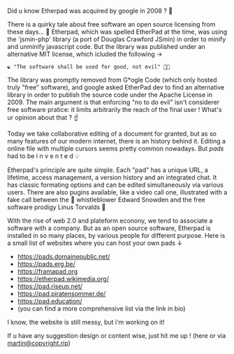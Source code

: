 Did u know Etherpad was acquired by google in 2008 ? 🤔

There is a quirky tale about free software an open source licensing from these days... 📜
Etherpad, which was spelled EtherPad at the time, was using the 'jsmin-php' library (a port of Douglas Crawford JSmin) in order to minify and unminify javascript code. But the library was published under an alternative MIT license, which icluded the following →

    ☯️ "The software shall be used for good, not evil" 👼👿

The library was promptly removed from G\*ogle Code (which only hosted truly "free" software), and google asked EtherPad dev to find an alternative library in order to publish the source code under the Apache License in 2009. The main argument is that enforcing "no to do evil" isn't considerer free software pratice: it limits arbitrarily the reach of the final user ! What's ur opinion about that ? ☝️

Today we take collaborative editing of a document for granted, but as so many features of our modern internet, there is an history behind it.
Editing a online file with multiple cursors seems pretty common nowadays. But *pads* had to be i n v e n t e d 💡

Etherpad's principle are quite simple. Each "pad" has a unique URL, a lifetime, access management, a version history and an integrated chat. It has classic formating options and can be edited simultaneously via various users. There are also pugins available, like a video call one, illustrated with a fake call between the 🎺 whistleblower Edward Snowden and the free software prodigy Linus Torvalds 🐧

With the rise of web 2.0 and plateform econony, we tend to associate a software with a company. But as an open source software, Etherpad is installed in so many places, by various people for different purpose. Here is a small list of websites where you can host your own pads ↓
* https://pads.domainepublic.net/
* https://pads.erg.be/
* https://framapad.org
* https://etherpad.wikimedia.org/
* https://pad.riseup.net/
* https://pad.piratensommer.de/
* https://pad.education/
* (you can find a more comprehensive list via the link in bio)

I know, the website is still messy, but i'm working on it!

If u have any suggestion design or content wise, just hit me up !
(here or via <martin@copyright.rip>)
